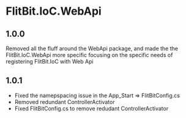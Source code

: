 FlitBit.IoC.WebApi 
=============

1.0.0
-------------
Removed all the fluff around the WebApi package, and made the the FlitBit.IoC.WebApi more specific focusing on the specific needs of registering 
FlitBit.IoC with Web Api

1.0.1
-------------
* Fixed the namepspacing issue in the App_Start => FlitBitConfig.cs
* Removed redundant ControllerActivator
* Fixed FlitBitConfig.cs to remove redudant ControllerActivator
